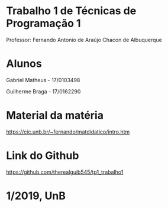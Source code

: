 # Trabalho 1 de Técnicas de Programação 1  
Professor: Fernando Antonio de Araújo Chacon de Albuquerque

# Alunos
Gabriel Matheus - 17/0103498

Guilherme Braga - 17/0162290

# Material da matéria
https://cic.unb.br/~fernando/matdidatico/intro.htm

# Link do Github
https://github.com/therealguib545/tp1_trabalho1

# 1/2019, UnB
